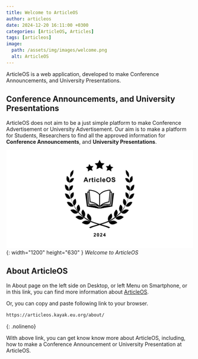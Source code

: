 ```yaml
---
title: Welcome to ArticleOS
author: articleos
date: 2024-12-20 16:11:00 +0300
categories: [ArticleOS, Articles]
tags: [articleos]
image:
  path: /assets/img/images/welcome.png
  alt: ArticleOS
---
```


ArticleOS is a web application, developed to make Conference Announcements, and University Presentations.

## Conference Announcements, and University Presentations

ArticleOS does not aim to be a just simple platform to make Conference Advertisement or University Advertisement. Our aim is to make a platform for Students, Researchers to find all the approved information for **Conference Announcements**, and **University Presentations**.

![Desktop View](/assets/img/images/welcome-color.png){: width="1200" height="630" }
_Welcome to ArticleOS_

## About ArticleOS

In About page on the left side on Desktop, or left Menu on Smartphone, or in this link, you can find more information about [ArticleOS](https://articleos.kayak.eu.org/about/).

Or, you can copy and paste following link to your browser.

```markdown
https://articleos.kayak.eu.org/about/
```
{: .nolineno}

With above link, you can get know know more about ArticleOS, including, how to make a Conference Announcement or University Presentation at ArticleOS.